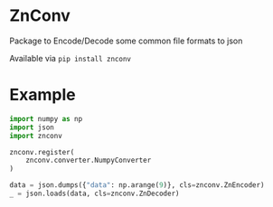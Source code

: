 # ZnConv

Package to Encode/Decode some common file formats to json

Available via ``pip install znconv``

# Example

````python
import numpy as np
import json
import znconv

znconv.register(
    znconv.converter.NumpyConverter
)

data = json.dumps({"data": np.arange(9)}, cls=znconv.ZnEncoder)
_ = json.loads(data, cls=znconv.ZnDecoder)
````

